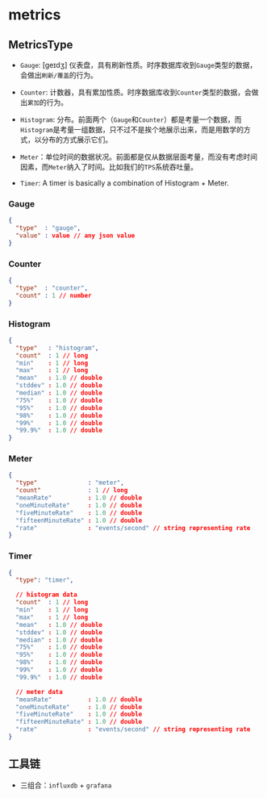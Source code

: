 # metrics

## MetricsType

- ``Gauge``:  [geɪdʒ] 仪表盘，具有刷新性质。时序数据库收到``Gauge``类型的数据，会做出``刷新/覆盖``的行为。

- ``Counter``: 计数器，具有累加性质。时序数据库收到``Counter``类型的数据，会做出``累加``的行为。

- ``Histogram``: 分布。前面两个（``Gauge``和``Counter``）都是考量一个数据，而``Histogram``是考量一组数据，只不过不是挨个地展示出来，而是用数学的方式，以分布的方式展示它们。

- ``Meter``：单位时间的数据状况。前面都是仅从数据层面考量，而没有考虑时间因素，而``Meter``纳入了时间。比如我们的``TPS``系统吞吐量。

- ``Timer``: A timer is basically a combination of Histogram + Meter.

### Gauge

``` json
{
  "type"  : "gauge",
  "value" : value // any json value
}
```

### Counter

``` json
{
  "type"  : "counter",
  "count" : 1 // number
}
```

### Histogram

``` json
{
  "type"   : "histogram",
  "count"  : 1 // long
  "min"    : 1 // long
  "max"    : 1 // long
  "mean"   : 1.0 // double
  "stddev" : 1.0 // double
  "median" : 1.0 // double
  "75%"    : 1.0 // double
  "95%"    : 1.0 // double
  "98%"    : 1.0 // double
  "99%"    : 1.0 // double
  "99.9%"  : 1.0 // double
}
```

### Meter

``` json
{
  "type"              : "meter",
  "count"             : 1 // long
  "meanRate"          : 1.0 // double
  "oneMinuteRate"     : 1.0 // double
  "fiveMinuteRate"    : 1.0 // double
  "fifteenMinuteRate" : 1.0 // double
  "rate"              : "events/second" // string representing rate
}

```

### Timer

``` json
{
  "type": "timer",

  // histogram data
  "count"  : 1 // long
  "min"    : 1 // long
  "max"    : 1 // long
  "mean"   : 1.0 // double
  "stddev" : 1.0 // double
  "median" : 1.0 // double
  "75%"    : 1.0 // double
  "95%"    : 1.0 // double
  "98%"    : 1.0 // double
  "99%"    : 1.0 // double
  "99.9%"  : 1.0 // double

  // meter data
  "meanRate"          : 1.0 // double
  "oneMinuteRate"     : 1.0 // double
  "fiveMinuteRate"    : 1.0 // double
  "fifteenMinuteRate" : 1.0 // double
  "rate"              : "events/second" // string representing rate
}

```


## 工具链

- 三组合：``influxdb`` + ``grafana``
